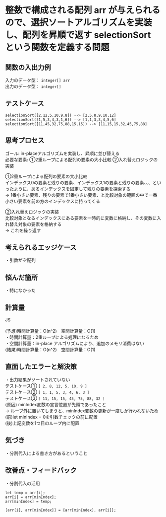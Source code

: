 # 整数で構成される配列 arr が与えられるので、選択ソートアルゴリズムを実装し、配列を昇順で返す selectionSort という関数を定義する問題


## 関数の入出力例
入力のデータ型： `integer[] arr`<br>
出力のデータ型： `integer[]`<br>


## テストケース
`selectionSort([2,12,5,10,9,8]) --> [2,5,8,9,10,12]`<br>
`selectionSort([1,5,3,4,3,1,6]) --> [1,1,3,3,4,5,6]`<br>
`selectionSort([11,45,32,75,88,15,15]) --> [11,15,15,32,45,75,88]`<br>


## 思考プロセス
ゴール: in-placeアルゴリズムを実装し、昇順に並び替える<br>
必要な要素: ①2重ループによる配列の要素の大小比較 ②入れ替えロジックの実装<br>

①2重ループによる配列の要素の大小比較<br>
インデックス0の要素と残りの要素、インデックス1の要素と残りの要素、、、といったように、あるインデックスを固定して残りの要素を探索する<br>
→ 1番小さい要素、残りの要素で1番小さい要素、と比較対象の範囲の中で一番小さい要素を前の方のインデックスに持ってくる<br>

②入れ替えロジックの実装<br>
比較対象となるインデックスにある要素を一時的に変数に格納し、その変数に入れ替え対象の要素を格納する<br>
→ これを繰り返す<br>


## 考えられるエッジケース
・引数が空配列<br>


## 悩んだ箇所
・特になかった<br>


## 計算量
JS<br>                                                                        
(予想)時間計算量：O(n^2)　空間計算量：O(1)<br>
・時間計算量：2重ループによる処理になるため<br>
・空間計算量：in-place アルゴリズムにより、追加のメモリ消費はない<br>
(結果)時間計算量：O(n^2)　空間計算量：O(1)<br>


## 直面したエラーと解決策
・出力結果がソートされていない<br>
テストケース① `[ 2, 8, 12, 5, 10, 9 ]`<br>
テストケース② `[ 1, 1, 5, 3, 4, 6, 3 ]`<br>
テストケース③ `[ 11, 15, 15, 45, 75, 88, 32 ]`<br>
(原因) minIndex変数の宣言位置が先頭であったこと<br>
→ ループ外に置いてしまうと、minIndex変数の更新が一度しか行われないため<br>
(前)let minIndex = 0を引数チェックの前に配置<br>
(後)上記変数を1つ目のループ内に配置<br>


## 気づき
・分割代入による書き方があるということ<br>


## 改善点・フィードバック
・分割代入の活用<br>
```js: 改善前
let temp = arr[i];
arr[i] = arr[minIndex];
arr[minIndex] = temp;
```
```js: 改善後
[arr[i], arr[minIndex]] = [arr[minIndex], arr[i]];
```
